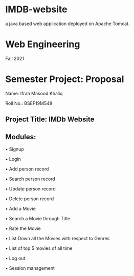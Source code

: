 # IMDB-website
a java based web application deployed on Apache Tomcat.


Web Engineering
===============


Fall 2021


Semester Project: Proposal 
===========================


Name:                 Ifrah Masood Khaliq 


Roll No.:	            BSEF19M548




Project Title: 	IMDb Website
-----------------------------
Modules:
--------

•	Signup

•	Login

•	Add person record

•	Search person record

•	Update person record

•	Delete person record

•	Add a Movie

•	Search a Movie through Title

•	Rate the Movie

•	List Down all the Movies with respect to Genres

•	List of top 5 movies of all time

•	Log out

•	Session management

